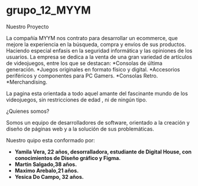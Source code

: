 # grupo_12_MYYM
Nuestro Proyecto

La compañía MYYM nos contrato para desarrollar un ecommerce, que mejore la experiencia en la búsqueda, compra y envíos de sus productos. Haciendo especial enfasis en la seguridad informática y las opiniones de los usuarios.
La empresa se dedica a la venta de una gran variedad de artículos de videojuegos, entre los que se destacan:
*Consolas de última generación.
*Juegos originales en formato físico y digital.
*Accesorios periféricos y componentes para PC Gamers.
*Consolas Retro.
*Merchandising.

La pagina esta orientada a todo aquel amante del fascinante mundo de los videojuegos, sin restricciones de edad , ni de ningún tipo.

¿Quienes somos?

Somos un equipo de desarrolladores de software, orientado a la creación y diseño de páginas web y a la solución de sus problemáticas.

Nuestro quipo esta conformado por:

* **Yamila Vera, 22 años, desorralladora, estudiante de Digital House, con conocimientos de Diseño gráfico y Figma.**
* **Martin Salgado,38 años.**
* **Maximo Arebalo,21 años.**
* **Yesica Do Campo, 32 años.**


